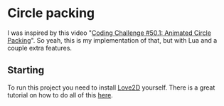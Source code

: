 # Circle packing

I was inspired by this video "[Coding Challenge #50.1: Animated Circle Packing](https://www.youtube.com/watch?v=QHEQuoIKgNE)".
So yeah, this is my implementation of that, but with Lua and a couple extra features.

## Starting

To run this project you need to install [Love2D](https://love2d.org) yourself.
There is a great tutorial on how to do all of this [here](https://love2d.org/wiki/Getting_Started).


